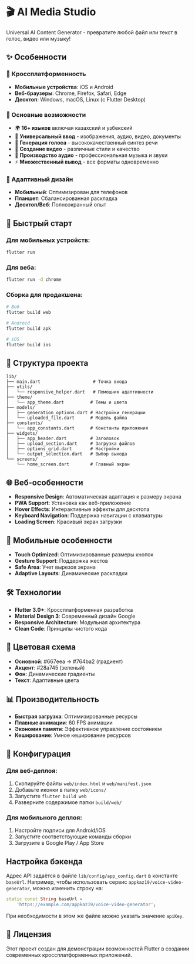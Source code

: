 # 🎬 AI Media Studio

Universal AI Content Generator - превратите любой файл или текст в голос, видео или музыку!

## ✨ Особенности

### 📱 Кроссплатформенность
- **Мобильные устройства**: iOS и Android
- **Веб-браузеры**: Chrome, Firefox, Safari, Edge
- **Десктоп**: Windows, macOS, Linux (с Flutter Desktop)

### 🎯 Основные возможности
- 🌍 **16+ языков** включая казахский и узбекский
- 📁 **Универсальный ввод** - изображения, аудио, видео, документы
- 🎤 **Генерация голоса** - высококачественный синтез речи
- 🎥 **Создание видео** - различные стили и качество
- 🎵 **Производство аудио** - профессиональная музыка и звуки
- ⚡ **Множественный вывод** - все форматы одновременно

### 🎨 Адаптивный дизайн
- **Мобильный**: Оптимизирован для телефонов
- **Планшет**: Сбалансированная раскладка
- **Десктоп/Веб**: Полноэкранный опыт

## 🚀 Быстрый старт

### Для мобильных устройств:
```bash
flutter run
```

### Для веба:
```bash
flutter run -d chrome
```

### Сборка для продакшена:
```bash
# Веб
flutter build web

# Android
flutter build apk

# iOS
flutter build ios
```

## 📁 Структура проекта

```
lib/
├── main.dart                    # Точка входа
├── utils/
│   └── responsive_helper.dart   # Помощник адаптивности
├── theme/
│   └── app_theme.dart          # Темы и цвета
├── models/
│   ├── generation_options.dart # Настройки генерации
│   └── uploaded_file.dart      # Модель файла
├── constants/
│   └── app_constants.dart      # Константы приложения
├── widgets/
│   ├── app_header.dart         # Заголовок
│   ├── upload_section.dart     # Загрузка файлов
│   ├── options_grid.dart       # Настройки
│   └── output_selection.dart   # Выбор выхода
└── screens/
    └── home_screen.dart        # Главный экран
```

## 🌐 Веб-особенности

- **Responsive Design**: Автоматическая адаптация к размеру экрана
- **PWA Support**: Установка как веб-приложение
- **Hover Effects**: Интерактивные эффекты для десктопа
- **Keyboard Navigation**: Поддержка навигации с клавиатуры
- **Loading Screen**: Красивый экран загрузки

## 📱 Мобильные особенности

- **Touch Optimized**: Оптимизированные размеры кнопок
- **Gesture Support**: Поддержка жестов
- **Safe Area**: Учет вырезов экрана
- **Adaptive Layouts**: Динамические раскладки

## 🛠️ Технологии

- **Flutter 3.0+**: Кроссплатформенная разработка
- **Material Design 3**: Современный дизайн Google
- **Responsive Architecture**: Модульная архитектура
- **Clean Code**: Принципы чистого кода

## 🎨 Цветовая схема

- **Основной**: #667eea → #764ba2 (градиент)
- **Акцент**: #28a745 (зеленый)
- **Фон**: Динамические градиенты
- **Текст**: Адаптивные цвета

## 📊 Производительность

- **Быстрая загрузка**: Оптимизированные ресурсы
- **Плавные анимации**: 60 FPS анимации
- **Экономия памяти**: Эффективное управление состоянием
- **Кеширование**: Умное кеширование ресурсов

## 🔧 Конфигурация

### Для веб-деплоя:
1. Скопируйте файлы `web/index.html` и `web/manifest.json`
2. Добавьте иконки в папку `web/icons/`
3. Запустите `flutter build web`
4. Разверните содержимое папки `build/web/`

### Для мобильного деплоя:
1. Настройте подписи для Android/iOS
2. Запустите соответствующие команды сборки
3. Загрузите в Google Play / App Store

## Настройка бэкенда

Адрес API задаётся в файле `lib/config/app_config.dart` в константе
`baseUrl`. Например, чтобы использовать сервис
`appkaz19/voice-video-generator`, можно изменить строку на:

```dart
static const String baseUrl =
    'https://example.com/appkaz19/voice-video-generator';
```

При необходимости в этом же файле можно указать значение `apiKey`.

## 📝 Лицензия

Этот проект создан для демонстрации возможностей Flutter в создании современных кроссплатформенных приложений.

